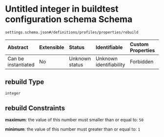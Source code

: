 # Untitled integer in buildtest configuration schema Schema

```txt
settings.schema.json#/definitions/profiles/properties/rebuild
```



| Abstract            | Extensible | Status         | Identifiable            | Custom Properties | Additional Properties | Access Restrictions | Defined In                                                                   |
| :------------------ | :--------- | :------------- | :---------------------- | :---------------- | :-------------------- | :------------------ | :--------------------------------------------------------------------------- |
| Can be instantiated | No         | Unknown status | Unknown identifiability | Forbidden         | Allowed               | none                | [settings.schema.json\*](../out/settings.schema.json "open original schema") |

## rebuild Type

`integer`

## rebuild Constraints

**maximum**: the value of this number must smaller than or equal to: `50`

**minimum**: the value of this number must greater than or equal to: `1`

